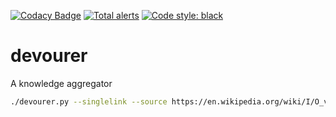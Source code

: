 [![Codacy Badge](https://app.codacy.com/project/badge/Grade/1525a18654274975b8fcfc6992216ad3)](https://www.codacy.com/gh/terminaldweller/devourer/dashboard?utm_source=github.com&amp;utm_medium=referral&amp;utm_content=terminaldweller/devourer&amp;utm_campaign=Badge_Grade)
[![Total alerts](https://img.shields.io/lgtm/alerts/g/terminaldweller/devourer.svg?logo=lgtm&logoWidth=18)](https://lgtm.com/projects/g/terminaldweller/devourer/alerts/)
[![Code style: black](https://img.shields.io/badge/code%20style-black-000000.svg)](https://github.com/psf/black)

# devourer
A knowledge aggregator

```sh
./devourer.py --singlelink --source https://en.wikipedia.org/wiki/I/O_virtualization
```
